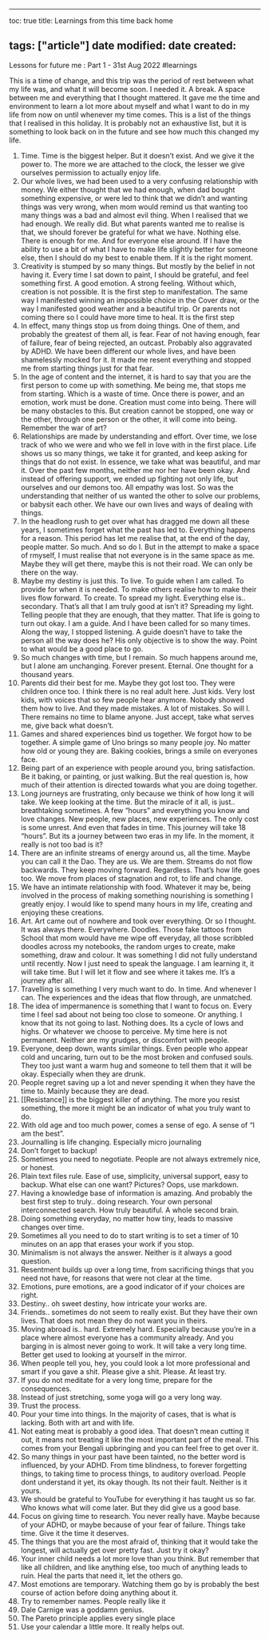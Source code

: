
---
toc: true
title: Learnings from this time back home

tags: ["article"]
date modified: 
date created: 
---
Lessons for future me : Part 1 - 31st Aug 2022 #learnings

This is a time of change, and this trip was the period of rest between what my life was, and what it will become soon. I needed it. A break. A space between me and everything that I thought mattered. It gave me the time and environment to learn a lot more about myself and what I want to do in my life from now on until whenever my time comes. This is a list of the things that I realised in this holiday. It is probably not an exhaustive list, but it is something to look back on in the future and see how much this changed my life.

1. Time. Time is the biggest helper. But it doesn’t exist. And we give it the power to. The more we are attached to the clock, the lesser we give ourselves permission to actually enjoy life.
2. Our whole lives, we had been used to a very confusing relationship with money. We either thought that we had enough, when dad bought something expensive, or were led to think that we didn’t and wanting things was very wrong, when mom would remind us that wanting too many things was a bad and almost evil thing. When I realised that we had enough. We really did. But what parents wanted me to realise is that, we should forever be grateful for what we have. Nothing else. There is enough for me. And for everyone else around. If I have the ability to use a bit of what I have to make life slightly better for someone else, then I should do my best to enable them. If it is the right moment.
3. Creativity is stumped by so many things. But mostly by the belief in not having it. Every time I sat down to paint, I should be grateful, and feel something first. A good emotion. A strong feeling. Without which, creation is not possible. It is the first step to manifestation. The same way I manifested winning an impossible choice in the Cover draw, or the way I manifested good weather and a beautiful trip. Or parents not coming there so I could have more time to heal. It is the first step 
4. In effect, many things stop us from doing things. One of them, and probably the greatest of them all, is fear. Fear of not having enough, fear of failure, fear of being rejected, an outcast. Probably also aggravated by ADHD. We have been different our whole lives, and have been shamelessly mocked for it. It made me resent everything and stopped me from starting things just for that fear.
5. In the age of content and the internet, it is hard to say that you are the first person to come up with something. Me being me, that stops me from starting. Which is a waste of time. Once there is power, and an emotion, work must be done. Creation must come into being. There will be many obstacles to this. But creation cannot be stopped, one way or the other, through one person or the other, it will come into being. Remember the war of art?
6. Relationships are made by understanding and effort. Over time, we lose track of who we were and who we fell in love with in the first place. Life shows us so many things, we take it for granted, and keep asking for things that do not exist. In essence, we take what was beautiful, and mar it. Over the past few months, neither me nor her have been okay. And instead of offering support, we ended up fighting not only life, but ourselves and our demons too. All empathy was lost. So was the understanding that neither of us wanted the other to solve our problems, or babysit each other. We have our own lives and ways of dealing with things. 
7. In the headlong rush to get over what has dragged me down all these years, I sometimes forget what the past has led to. Everything happens for a reason. This period has let me realise that, at the end of the day, people matter. So much. And so do I. But in the attempt to make a space of rmyself, I must realise that not everyone is in the same space as me. Maybe they will get there, maybe this is not their road. We can only be there on the way. 
8. Maybe my destiny is just this. To live. To guide when I am called. To provide for when it is needed. To make others realise how to make their lives flow forward. To create. To spread my light. Everything else is.. secondary. That’s all that I am truly good at isn’t it? Spreading my light. Telling people that they are enough, that they matter. That life is going to turn out okay. I am a guide. And I have been called for so many times. Along the way, I stopped listening. A guide doesn’t have to take the person all the way does he? His only objective is to show the way. Point to what would be  a good place to go.
9. So much changes with time, but I remain. So much happens around me, but I alone am unchanging. Forever present. Eternal. One thought for a thousand years.
10. Parents did their best for me. Maybe they got lost too. They were children once too. I think there is no real adult here. Just kids. Very lost kids, with voices that so few people hear anymore. Nobody showed them how to live. And they made mistakes. A lot of mistakes. So will I. There remains no time to blame anyone. Just accept, take what serves me, give back what doesn’t.
11. Games and shared experiences bind us together. We forgot how to be together. A simple game of Uno brings so many people joy. No matter how old or young they are. Baking cookies, brings a smile on everyones face. 
12. Being part of an experience with people around you, bring satisfaction. Be it baking, or painting, or just walking. But the real question is, how much of their attention is directed towards what you are doing together. 
13. Long journeys are frustrating, only because we think of how long it will take. We keep looking at the time. But the miracle of it all, is just.. breathtaking sometimes. A few “hours” and everything you know and love changes. New people, new places, new experiences. The only cost is some unrest. And even that fades in time. This journey will take 18 “hours”. But its a journey between two eras in my life. In the moment, it really is not too bad is it?
14. There are an infinite streams of energy around us, all the time. Maybe you can call it the Dao. They are us. We are them. Streams do not flow backwards. They keep moving forward. Regardless. That’s how life goes too. We move from places of stagnation and rot, to life and change. 
15. We have an intimate relationship with food. Whatever it may be, being involved in the process of making something nourishing is something I greatly enjoy. I would like to spend many hours in my life, creating and enjoying these creations. 
16. Art. Art came out of nowhere and took over everything. Or so I thought. It was always there. Everywhere. Doodles. Those fake tattoos from School that mom would have me wipe off everyday, all those scribbled doodles across my notebooks, the random urges to create, make something, draw and colour. It was something I did not fully understand until recently. Now I just need to speak the language. I am learning it, it will take time. But I will let it flow and see where it takes me. It’s a journey after all.
17. Travelling is something I very much want to do. In time. And whenever I can. The experiences and the ideas that flow through, are unmatched. 
18. The idea of impermanence is something that I want to focus on. Every time I feel sad about not being too close to someone. Or anything. I know that its not going to last. Nothing does. Its a cycle of lows and highs. Or whatever we choose to perceive. My time here is not permanent. Neither are my grudges, or discomfort with people. 
19. Everyone, deep down, wants similar things. Even people who appear cold and uncaring, turn out to be the most broken and confused souls. They too just want a warm hug and someone to tell them that it will be okay. Especially when they are drunk.
20. People regret saving up a lot and never spending it when they have the time to. Mainly because they are dead.
21. [[Resistance]] is the biggest killer of anything. The more you resist something, the more it might be an indicator of what you truly want to do.
22. With old age and too much power, comes a sense of ego. A sense of “I am the best”.
23. Journalling is life changing. Especially micro journaling
24. Don’t forget to backup!
25. Sometimes you need to negotiate. People are not always extremely nice, or honest.
26. Plain text files rule. Ease of use, simplicity, universal support, easy to backup. What else can one want? Pictures? Oops, use markdown.
27. Having a knowledge base of information is amazing. And probably the best first step to truly.. doing research. Your own personal interconnected search. How truly beautiful. A whole second brain.
28. Doing something everyday, no matter how tiny, leads to massive changes over time.
29. Sometimes all you need to do to start writing is to set a timer of 10 minutes on an app that erases your work if you stop. 
30. Minimalism is not always the answer. Neither is it always a good question.
31. Resentment builds up over a long time, from sacrificing things that you need not have, for reasons that were not clear at the time.
32. Emotions, pure emotions, are a good indicator of if your choices are right.
33. Destiny.. oh sweet destiny, how intricate your works are.
34. Friends.. sometimes do not seem to really exist. But they have their own lives. That does not mean they do not want you in theirs.
35. Moving abroad is.. hard. Extremely hard. Especially because you’re in a place where almost everyone has a community already. And you barging in is almost never going to work. It will take a very long time. Better get used to looking at yourself in the mirror.
36. When people tell you, hey, you could look a lot more professional and smart if you gave a shit. Please give a shit. Please. At least try.
37. If you do not meditate for a very long time, prepare for the consequences. 
38. Instead of just stretching, some yoga will go a very long way.
39. Trust the process. 
40. Pour your time into things. In the majority of cases, that is what is lacking. Both with art and with life.
41. Not eating meat is probably a good idea. That doesn’t mean cutting it out, it means not treating it like the most important part of the meal. This comes from your Bengali upbringing and you can feel free to get over it.
42. So many things in your past have been tainted, no the better word is influenced, by your ADHD. From time blindness, to forever forgetting things, to taking time to process things, to auditory overload. People dont understand it yet, its okay though. Its not their fault. Neither is it yours. 
43. We should be grateful to YouTube for everything it has taught us so far. Who knows what will come later. But they did give us a good base.
44. Focus on giving time to research. You never really have. Maybe because of your ADHD, or maybe because of your fear of failure. Things take time. Give it the time it deserves.
45. The things that you are the most afraid of, thinking that it would take the longest, will actually get over pretty fast. Just try it okay?
46. Your inner child needs a lot more love than you think. But remember that like all children, and like anything else, too much of anything leads to ruin. Heal the parts that need it, let the others go.
47. Most emotions are temporary. Watching them go by is probably the best course of action before doing anything about it.
48. Try to remember names. People really like it
49. Dale Carnige was a goddamn genius.
50. The Pareto principle applies every single place
51. Use your calendar a little more. It really helps out.



